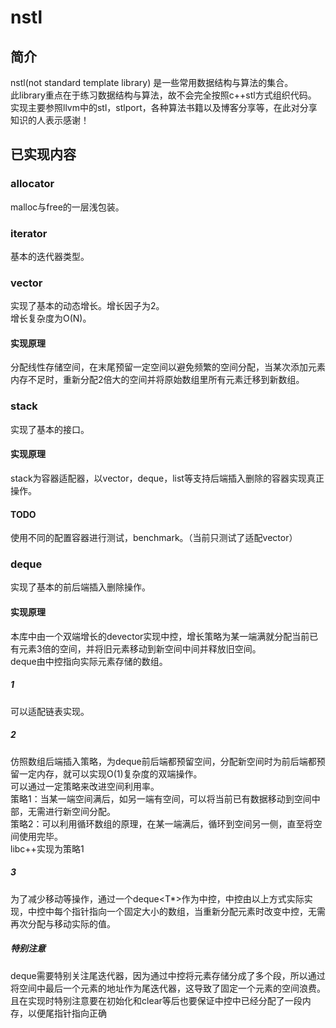 # nstl  

## 简介  
nstl(not standard template library) 是一些常用数据结构与算法的集合。  
此library重点在于练习数据结构与算法，故不会完全按照c++stl方式组织代码。  
实现主要参照llvm中的stl，stlport，各种算法书籍以及博客分享等，在此对分享知识的人表示感谢！

## 已实现内容

### allocator
malloc与free的一层浅包装。

### iterator
基本的迭代器类型。

### vector
实现了基本的动态增长。增长因子为2。  
增长复杂度为O(N)。

#### 实现原理
分配线性存储空间，在末尾预留一定空间以避免频繁的空间分配，当某次添加元素内存不足时，重新分配2倍大的空间并将原始数组里所有元素迁移到新数组。

### stack
实现了基本的接口。

#### 实现原理
stack为容器适配器，以vector，deque，list等支持后端插入删除的容器实现真正操作。

#### TODO
使用不同的配置容器进行测试，benchmark。（当前只测试了适配vector）

### deque
实现了基本的前后端插入删除操作。

#### 实现原理
本库中由一个双端增长的devector实现中控，增长策略为某一端满就分配当前已有元素3倍的空间，并将旧元素移动到新空间中间并释放旧空间。  
deque由中控指向实际元素存储的数组。

##### 1
可以适配链表实现。 

##### 2 
仿照数组后端插入策略，为deque前后端都预留空间，分配新空间时为前后端都预留一定内存，就可以实现O(1)复杂度的双端操作。  
可以通过一定策略来改进空间利用率。  
策略1：当某一端空间满后，如另一端有空间，可以将当前已有数据移动到空间中部，无需进行新空间分配。  
策略2：可以利用循环数组的原理，在某一端满后，循环到空间另一侧，直至将空间使用完毕。  
libc++实现为策略1   

##### 3
为了减少移动等操作，通过一个deque<T*>作为中控，中控由以上方式实际实现，中控中每个指针指向一个固定大小的数组，当重新分配元素时改变中控，无需再次分配与移动实际的值。  

##### 特别注意
deque需要特别关注尾迭代器，因为通过中控将元素存储分成了多个段，所以通过将空间中最后一个元素的地址作为尾迭代器，这导致了固定一个元素的空间浪费。且在实现时特别注意要在初始化和clear等后也要保证中控中已经分配了一段内存，以便尾指针指向正确



